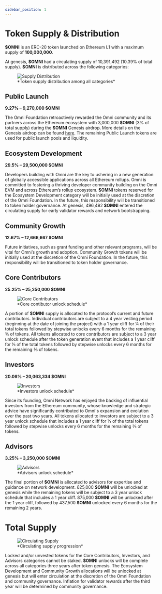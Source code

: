 ```yaml
---
sidebar_position: 1
---
```


# Token Supply & Distribution

**\$OMNI** is an ERC-20 token launched on Ethereum L1 with a maximum supply of **100,000,000**.

At genesis, **\$OMNI** had a circulating supply of 10,391,492 (10.39% of total supply). **\$OMNI** is distributed across the following categories:

<figure>
  <img src="/img/supply-distribution.png" alt="Supply Distribution" />
  <figcaption>*Token supply distribution among all categories*</figcaption>
</figure>

## Public Launch

**9.27% – 9,270,000 **\$OMNI****

The Omni Foundation retroactively rewarded the Omni community and its partners across the Ethereum ecosystem with 3,000,000 **\$OMNI** (3% of total supply) during the **\$OMNI** Genesis airdrop. More details on the Genesis airdrop can be found [here](https://news.omni.network/the-omni-genesis-airdrop/). The remaining Public Launch tokens are used for public launch pools and liquidity.

## Ecosystem Development

**29.5% – 29,500,000 **\$OMNI****

Developers building with Omni are the key to ushering in a new generation of globally accessible applications across all Ethereum rollups. Omni is committed to fostering a thriving developer community building on the Omni EVM and across Ethereum’s rollup ecosystem. **\$OMNI** tokens reserved for the Ecosystem Development category will be initially used at the discretion of the Omni Foundation. In the future, this responsibility will be transitioned to token holder governance. At genesis, 496,492 **\$OMNI** entered the circulating supply for early validator rewards and network bootstrapping.

## Community Growth

**12.67% – 12,666,667 **\$OMNI****

Future initiatives, such as grant funding and other relevant programs, will be vital for Omni’s growth and adoption. Community Growth tokens will be initially used at the discretion of the Omni Foundation. In the future, this responsibility will be transitioned to token holder governance.

## Core Contributors

**25.25% – 25,250,000 **\$OMNI****

<figure>
  <img src="/img/core-contributors.png" alt="Core Contributors" />
  <figcaption>*Core contibutor unlock schedule*</figcaption>
</figure>

A portion of **\$OMNI** supply is allocated to the protocol’s current and future contributors. Individual contributors are subject to a 4 year vesting period (beginning at the date of joining the project) with a 1 year cliff for ¼ of their total tokens followed by stepwise unlocks every 6 months for the remaining ¾ of tokens. All tokens allocated to core contributors are subject to a 3 year unlock schedule after the token generation event that includes a 1 year cliff for ⅓ of the total tokens followed by stepwise unlocks every 6 months for the remaining ⅔ of tokens.

## Investors

**20.06% – 20,063,334 **\$OMNI****

<figure>
  <img src="/img/investors.png" alt="Investors" />
  <figcaption>*Investors unlock schedule*</figcaption>
</figure>

Since its founding, Omni Network has enjoyed the backing of influential investors from the Ethereum community, whose knowledge and strategic advice have significantly contributed to Omni's expansion and evolution over the past two years. All tokens allocated to investors are subject to a 3 year unlock schedule that includes a 1 year cliff for ⅓ of the total tokens followed by stepwise unlocks every 6 months for the remaining ⅔ of tokens.

## Advisors

**3.25% – 3,250,000 **\$OMNI****

<figure>
  <img src="/img/advisors.png" alt="Advisors" />
  <figcaption>*Advisors unlock schedule*</figcaption>
</figure>

The final portion of **\$OMNI** is allocated to advisors for expertise and guidance on network development. 625,000 **\$OMNI** will be unlocked at genesis while the remaining tokens will be subject to a 3 year unlock schedule that includes a 1 year cliff. 875,000 **\$OMNI** will be unlocked after the 1 year cliff, followed by 437,500 **\$OMNI** unlocked every 6 months for the remaining 2 years.

# Total Supply

<figure>
  <img src="/img/circulating-supply.png" alt="Circulating Supply" />
  <figcaption>*Circulating supply progression*</figcaption>
</figure>

Locked and/or unvested tokens for the Core Contributors, Investors, and Advisors categories cannot be staked. **\$OMNI** unlocks will be complete across all categories three years after token genesis. The Ecosystem Development and Community Growth allocations will be unlocked at genesis but will enter circulation at the discretion of the Omni Foundation and community governance. Inflation for validator rewards after the third year will be determined by community governance.
